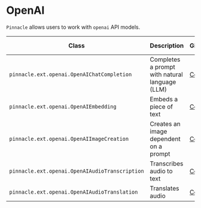 # OpenAI

`Pinnacle` allows users to work with `openai` API models.

| Class | Description | GitHub | API-docs |
| --- | --- | --- | --- |
| `pinnacle.ext.openai.OpenAIChatCompletion` | Completes a prompt with natural language (LLM) | [Code](https://github.com/pinnacle/pinnacle/blob/main/pinnacle/ext/openai/model.py) | [Docs](/docs/api/ext/openai/model#openaichatcompletion) |
| `pinnacle.ext.openai.OpenAIEmbedding` | Embeds a piece of text | [Code](https://github.com/pinnacle/pinnacle/blob/main/pinnacle/ext/openai/model.py) | [Docs](/docs/api/ext/openai/model#openaiembedding) |
| `pinnacle.ext.openai.OpenAIImageCreation` | Creates an image dependent on a prompt | [Code](https://github.com/pinnacle/pinnacle/blob/main/pinnacle/ext/openai/model.py) | [Docs](/docs/api/ext/openai/model#openaiimagecreation) |
| `pinnacle.ext.openai.OpenAIAudioTranscription` | Transcribes audio to text | [Code](https://github.com/pinnacle/pinnacle/blob/main/pinnacle/ext/openai/model.py) | [Docs](/docs/api/ext/openai/model#openaiaudiotranscription) |
| `pinnacle.ext.openai.OpenAIAudioTranslation` | Translates audio | [Code](https://github.com/pinnacle/pinnacle/blob/main/pinnacle/ext/openai/model.py) | [Docs](/docs/api/ext/openai/model#openaiaudiotranslation) |